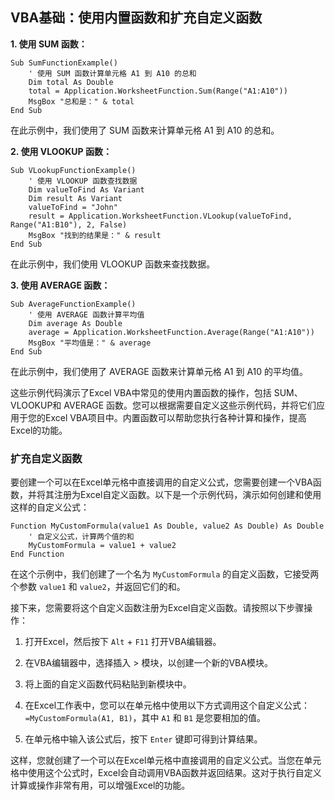 ## VBA基础：使用内置函数和扩充自定义函数

**1. 使用 SUM 函数：**

```vba
Sub SumFunctionExample()
    ' 使用 SUM 函数计算单元格 A1 到 A10 的总和
    Dim total As Double
    total = Application.WorksheetFunction.Sum(Range("A1:A10"))
    MsgBox "总和是：" & total
End Sub
```

在此示例中，我们使用了 SUM 函数来计算单元格 A1 到 A10 的总和。

**2. 使用 VLOOKUP 函数：**

```vba
Sub VLookupFunctionExample()
    ' 使用 VLOOKUP 函数查找数据
    Dim valueToFind As Variant
    Dim result As Variant
    valueToFind = "John"
    result = Application.WorksheetFunction.VLookup(valueToFind, Range("A1:B10"), 2, False)
    MsgBox "找到的结果是：" & result
End Sub
```

在此示例中，我们使用 VLOOKUP 函数来查找数据。

**3. 使用 AVERAGE 函数：**

```vba
Sub AverageFunctionExample()
    ' 使用 AVERAGE 函数计算平均值
    Dim average As Double
    average = Application.WorksheetFunction.Average(Range("A1:A10"))
    MsgBox "平均值是：" & average
End Sub
```

在此示例中，我们使用了 AVERAGE 函数来计算单元格 A1 到 A10 的平均值。

这些示例代码演示了Excel VBA中常见的使用内置函数的操作，包括 SUM、VLOOKUP和 AVERAGE 函数。您可以根据需要自定义这些示例代码，并将它们应用于您的Excel VBA项目中。内置函数可以帮助您执行各种计算和操作，提高Excel的功能。



### 扩充自定义函数

要创建一个可以在Excel单元格中直接调用的自定义公式，您需要创建一个VBA函数，并将其注册为Excel自定义函数。以下是一个示例代码，演示如何创建和使用这样的自定义公式：

```vba
Function MyCustomFormula(value1 As Double, value2 As Double) As Double
    ' 自定义公式，计算两个值的和
    MyCustomFormula = value1 + value2
End Function
```

在这个示例中，我们创建了一个名为 `MyCustomFormula` 的自定义函数，它接受两个参数 `value1` 和 `value2`，并返回它们的和。

接下来，您需要将这个自定义函数注册为Excel自定义函数。请按照以下步骤操作：

1. 打开Excel，然后按下 `Alt` + `F11` 打开VBA编辑器。

2. 在VBA编辑器中，选择插入 > 模块，以创建一个新的VBA模块。

3. 将上面的自定义函数代码粘贴到新模块中。

4. 在Excel工作表中，您可以在单元格中使用以下方式调用这个自定义公式：`=MyCustomFormula(A1, B1)`，其中 `A1` 和 `B1` 是您要相加的值。

5. 在单元格中输入该公式后，按下 `Enter` 键即可得到计算结果。

这样，您就创建了一个可以在Excel单元格中直接调用的自定义公式。当您在单元格中使用这个公式时，Excel会自动调用VBA函数并返回结果。这对于执行自定义计算或操作非常有用，可以增强Excel的功能。